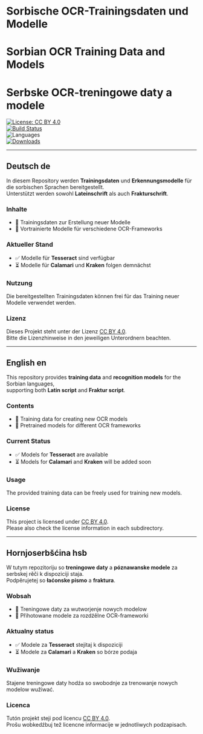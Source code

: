 # Sorbische OCR-Trainingsdaten und Modelle  
# Sorbian OCR Training Data and Models  
# Serbske OCR-treningowe daty a modele  

[![License: CC BY 4.0](https://img.shields.io/badge/License-CC%20BY%204.0-lightgrey.svg)](https://creativecommons.org/licenses/by/4.0/)  
[![Build Status](https://img.shields.io/github/actions/workflow/status/Sorbisches-Institut/OCR/ci.yml?branch=main)](https://github.com/Sorbisches-Institut/OCR/actions)  
![Languages](https://img.shields.io/badge/languages-DE%20%7C%20EN%20%7C%20HSB-blue.svg)  
[![Downloads](https://img.shields.io/github/downloads/Sorbisches-Institut/OCR/total.svg)](https://github.com/Sorbisches-Institut/OCR/releases)  

---

## Deutsch de
In diesem Repository werden **Trainingsdaten** und **Erkennungsmodelle** für die sorbischen Sprachen bereitgestellt.  
Unterstützt werden sowohl **Lateinschrift** als auch **Frakturschrift**.

### Inhalte
- 📂 Trainingsdaten zur Erstellung neuer Modelle  
- 🤖 Vortrainierte Modelle für verschiedene OCR-Frameworks  

### Aktueller Stand
- ✅ Modelle für **Tesseract** sind verfügbar  
- ⏳ Modelle für **Calamari** und **Kraken** folgen demnächst  

### Nutzung
Die bereitgestellten Trainingsdaten können frei für das Training neuer Modelle verwendet werden.  

### Lizenz
Dieses Projekt steht unter der Lizenz [CC BY 4.0](https://creativecommons.org/licenses/by/4.0/).  
Bitte die Lizenzhinweise in den jeweiligen Unterordnern beachten.  

---

## English en
This repository provides **training data** and **recognition models** for the Sorbian languages,  
supporting both **Latin script** and **Fraktur script**.

### Contents
- 📂 Training data for creating new OCR models  
- 🤖 Pretrained models for different OCR frameworks  

### Current Status
- ✅ Models for **Tesseract** are available  
- ⏳ Models for **Calamari** and **Kraken** will be added soon  

### Usage
The provided training data can be freely used for training new models.  

### License
This project is licensed under [CC BY 4.0](https://creativecommons.org/licenses/by/4.0/).  
Please also check the license information in each subdirectory.  

---

## Hornjoserbšćina hsb
W tutym repozitoriju so **treningowe daty** a **póznawanske modele** za serbskej rěči k dispoziciji staja.  
Podpěrujetej so **łaćonske pismo** a **fraktura**.

### Wobsah
- 📂 Treningowe daty za wutworjenje nowych modelow  
- 🤖 Přihotowane modele za rozdźělne OCR-frameworki  

### Aktualny status
- ✅ Modele za **Tesseract** stejitaj k dispoziciji  
- ⏳ Modele za **Calamari** a **Kraken** so bórze podaja  

### Wužiwanje
Stajene treningowe daty hodźa so swobodnje za trenowanje nowych modelow wužiwać.  

### Licenca
Tutón projekt steji pod licencu [CC BY 4.0](https://creativecommons.org/licenses/by/4.0/).  
Prošu wobkedźbuj tež licencne informacije w jednotliwych podzapisach.  
